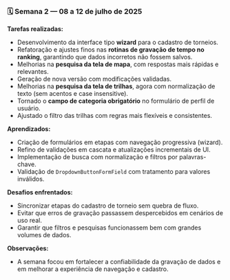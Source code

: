 ### 🗓 Semana 2 — 08 a 12 de julho de 2025

**Tarefas realizadas:**
- Desenvolvimento da interface tipo **wizard** para o cadastro de torneios.
- Refatoração e ajustes finos nas **rotinas de gravação de tempo no ranking**, garantindo que dados incorretos não fossem salvos.
- Melhorias na **pesquisa da tela de mapa**, com respostas mais rápidas e relevantes.
- Geração de nova versão com modificações validadas.
- Melhorias na **pesquisa da tela de trilhas**, agora com normalização de texto (sem acentos e case insensitive).
- Tornado o **campo de categoria obrigatório** no formulário de perfil de usuário.
- Ajustado o filtro das trilhas com regras mais flexíveis e consistentes.

**Aprendizados:**
- Criação de formulários em etapas com navegação progressiva (wizard).
- Refino de validações em cascata e atualizações incrementais de UI.
- Implementação de busca com normalização e filtros por palavras-chave.
- Validação de `DropdownButtonFormField` com tratamento para valores inválidos.

**Desafios enfrentados:**
- Sincronizar etapas do cadastro de torneio sem quebra de fluxo.
- Evitar que erros de gravação passassem despercebidos em cenários de uso real.
- Garantir que filtros e pesquisas funcionassem bem com grandes volumes de dados.

**Observações:**
- A semana focou em fortalecer a confiabilidade da gravação de dados e em melhorar a experiência de navegação e cadastro.
